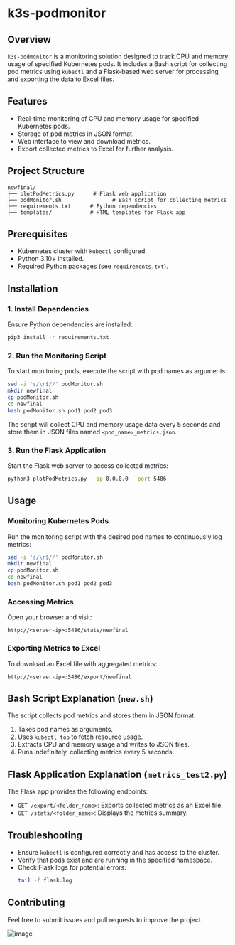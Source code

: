 # k3s-podmonitor

## Overview
`k3s-podmonitor` is a monitoring solution designed to track CPU and memory usage of specified Kubernetes pods. It includes a Bash script for collecting pod metrics using `kubectl` and a Flask-based web server for processing and exporting the data to Excel files.

## Features
- Real-time monitoring of CPU and memory usage for specified Kubernetes pods.
- Storage of pod metrics in JSON format.
- Web interface to view and download metrics.
- Export collected metrics to Excel for further analysis.

## Project Structure
```
newfinal/
├── plotPodMetrics.py      # Flask web application
├── podMonitor.sh                # Bash script for collecting metrics
├── requirements.txt      # Python dependencies
├── templates/            # HTML templates for Flask app
```

## Prerequisites
- Kubernetes cluster with `kubectl` configured.
- Python 3.10+ installed.
- Required Python packages (see `requirements.txt`).

## Installation

### 1. Install Dependencies
Ensure Python dependencies are installed:
```bash
pip3 install -r requirements.txt
```

### 2. Run the Monitoring Script
To start monitoring pods, execute the script with pod names as arguments:
```bash
sed -i 's/\r$//' podMonitor.sh
mkdir newfinal
cp podMonitor.sh
cd newfinal
bash podMonitor.sh pod1 pod2 pod3
```
The script will collect CPU and memory usage data every 5 seconds and store them in JSON files named `<pod_name>_metrics.json`.

### 3. Run the Flask Application
Start the Flask web server to access collected metrics:
```bash
python3 plotPodMetrics.py --ip 0.0.0.0 --port 5486
```

## Usage

### Monitoring Kubernetes Pods
Run the monitoring script with the desired pod names to continuously log metrics:
```bash
sed -i 's/\r$//' podMonitor.sh
mkdir newfinal
cp podMonitor.sh
cd newfinal
bash podMonitor.sh pod1 pod2 pod3
```

### Accessing Metrics
Open your browser and visit:
```
http://<server-ip>:5486/stats/newfinal
```

### Exporting Metrics to Excel
To download an Excel file with aggregated metrics:
```
http://<server-ip>:5486/export/newfinal
```

## Bash Script Explanation (`new.sh`)
The script collects pod metrics and stores them in JSON format:
1. Takes pod names as arguments.
2. Uses `kubectl top` to fetch resource usage.
3. Extracts CPU and memory usage and writes to JSON files.
4. Runs indefinitely, collecting metrics every 5 seconds.

## Flask Application Explanation (`metrics_test2.py`)
The Flask app provides the following endpoints:

- `GET /export/<folder_name>`: Exports collected metrics as an Excel file.
- `GET /stats/<folder_name>`: Displays the metrics summary.

## Troubleshooting
- Ensure `kubectl` is configured correctly and has access to the cluster.
- Verify that pods exist and are running in the specified namespace.
- Check Flask logs for potential errors:
  ```bash
  tail -f flask.log
  ```

## Contributing
Feel free to submit issues and pull requests to improve the project.

![image](https://github.com/user-attachments/assets/79a3f1d7-79e9-4ead-a05e-519047789e4e)

